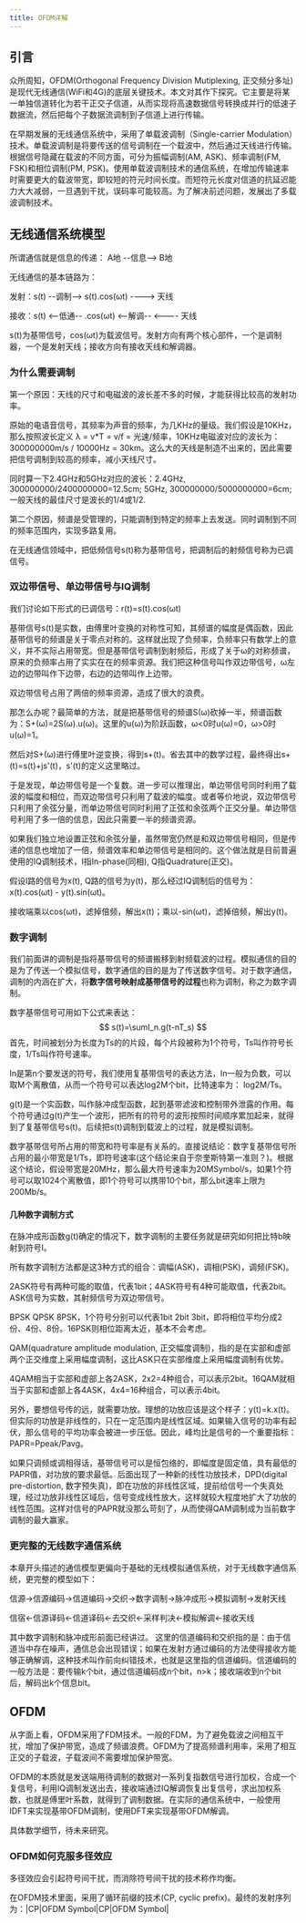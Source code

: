 ```yaml
---
title: OFDM详解
---
```


## 引言

众所周知，OFDM(Orthogonal Frequency Division Mutiplexing, 正交频分多址)是现代无线通信(WiFi和4G)的底层关键技术。本文对其作下探究。它主要是将某一单独信道转化为若干正交子信道，从而实现将高速数据信号转换成并行的低速子数据流，然后把每个子数据流调制到子信道上进行传输。

在早期发展的无线通信系统中，采用了单载波调制（Single-carrier Modulation）技术。单载波调制是将要传送的信号调制在一个载波中，然后通过天线进行传输。根据信号隐藏在载波的不同方面，可分为振幅调制(AM, ASK)、频率调制(FM, FSK)和相位调制(PM, PSK)。使用单载波调制技术的通信系统，在增加传输速率时需要更大的载波带宽，即较短的符元时间长度。而短符元长度对信道的抗延迟能力大大减弱，一旦遇到干扰，误码率可能较高。为了解决前述问题，发展出了多载波调制技术。


## 无线通信系统模型

所谓通信就是信息的传递：
A地 --信息--> B地

无线通信的基本链路为：

发射：s(t) --调制--> s(t).cos(ωt) ----> 天线

接收：s(t) <--低通-- .cos(ωt) <--解调-- <---- 天线

s(t)为基带信号，cos(ωt)为载波信号。发射方向有两个核心部件，一个是调制器，一个是发射天线；接收方向有接收天线和解调器。

### 为什么需要调制

第一个原因：天线的尺寸和电磁波的波长差不多的时候，才能获得比较高的发射功率。

原始的电语音信号，其频率为声音的频率，为几KHz的量级。我们假设是10KHz，那么按照波长定义 λ = v*T = v/f = 光速/频率，10KHz电磁波对应的波长为：300000000m/s / 10000Hz = 30km。这么大的天线是制造不出来的，因此需要把信号调制到较高的频率，减小天线尺寸。

同时算一下2.4GHz和5GHz对应的波长：2.4GHz, 300000000/2400000000=12.5cm;
5GHz, 300000000/5000000000=6cm;
一般天线的最佳尺寸是波长的1/4或1/2.

第二个原因，频谱是受管理的，只能调制到特定的频率上去发送。同时调制到不同的频率范围内，实现多路复用。

在无线通信领域中，把低频信号s(t)称为基带信号，把调制后的射频信号称为已调信号。

### 双边带信号、单边带信号与IQ调制

我们讨论如下形式的已调信号：r(t)=s(t).cos(ωt)

基带信号s(t)是实数，由傅里叶变换的对称性可知，其频谱的幅度是偶函数，因此基带信号的频谱是关于零点对称的。这样就出现了负频率，负频率只有数学上的意义，并不实际占用带宽。但是基带信号调制到射频后，形成了关于ω的对称频谱，原来的负频率占用了实实在在的频率资源。我们把这种信号叫作双边带信号，ω左边的边带叫作下边带，右边的边带叫作上边带。

双边带信号占用了两倍的频率资源，造成了很大的浪费。

那怎么办呢？最简单的方法，就是把基带信号的频谱S(ω)砍掉一半，频谱函数为：S+(ω)=2S(ω).u(ω)。这里的u(ω)为阶跃函数，ω<0时u(ω)=0，ω>0时u(ω)=1。

然后对S+(ω)进行傅里叶逆变换，得到s+(t)。省去其中的数学过程，最终得出s+(t)=s(t)+js'(t)，s'(t)的定义这里略过。

于是发现，单边带信号是一个复数。进一步可以推理出，单边带信号同时利用了载波的幅度和相位，而双边带信号只利用了载波的幅度。或者等价地说，双边带信号只利用了余弦分量，而单边带信号同时利用了正弦和余弦两个正交分量。单边带信号利用了多一倍的信息，因此只需要一半的频谱资源。

如果我们独立地设置正弦和余弦分量，虽然带宽仍然是和双边带信号相同，但是传递的信息也增加了一倍，频谱效率和单边带信号是相同的。这个做法就是目前普遍使用的IQ调制技术，I指In-phase(同相), Q指Quadrature(正交)。

假设I路的信号为x(t), Q路的信号为y(t)，那么经过IQ调制后的信号为：
x(t).cos(ωt) - y(t).sin(ωt)。

接收端乘以cos(ωt)，滤掉倍频，解出x(t)；乘以-sin(ωt)，滤掉倍频，解出y(t)。

### 数字调制

我们前面讲的调制是指将基带信号的频谱搬移到射频载波的过程。模拟通信的目的是为了传送一个模拟信号，数字通信的目的是为了传送数字信号。对于数字通信，调制的内涵在扩大，将**数字信号映射成基带信号的过程**也称为调制，称之为数字调制。

数字基带信号可用如下公式来表达：
$$
s(t)=\sumI_n.g(t-nT_s)
$$
首先，时间被划分为长度为Ts的的片段，每个片段被称为1个符号，Ts叫作符号长度，1/Ts叫作符号速率。

In是第n个要发送的符号，我们使用复基带信号的表达方法，In一般为负数，可以取M个离散值，从而一个符号可以表达log2M个bit，比特速率为：
log2M/Ts。

g(t)是一个实函数，叫作脉冲成型函数，起到基带滤波和控制带外泄露的作用。每个符号通过g(t)产生一个波形，把所有的符号的波形按照时间顺序累加起来，就得到了复基带信号s(t)。后续把s(t)调制到载波上的过程，就是模拟调制。

数字基带信号所占用的带宽和符号率是有关系的。直接说结论：数字复基带信号所占用的最小带宽是1/Ts，即符号速率(这个结论来自于奈奎斯特第一准则？)。根据这个结论，假设带宽是20MHz，那么最大符号速率为20MSymbol/s，如果1个符号可以取1024个离散值，即1个符号可以携带10个bit，那么bit速率上限为200Mb/s。

#### 几种数字调制方式

在脉冲成形函数g(t)确定的情况下，数字调制的主要任务就是研究如何把比特b映射到符号I。

所有数字调制方法都是这3种方式的组合：调幅(ASK)，调相(PSK)，调频(FSK)。

2ASK符号有两种可能的取值，代表1bit；4ASK符号有4种可能取值，代表2bit。ASK信号为实数，其射频信号为双边带信号。

BPSK QPSK 8PSK，1个符号分别可以代表1bit 2bit 3bit，即将相位平均分成2份、4份、8份。16PSK则相位距离太近，基本不会考虑。

QAM(quadrature amplitude modulation, 正交幅度调制)，指的是在实部和虚部两个正交维度上采用幅度调制，这比ASK只在实部维度上采用幅度调制有优势。

4QAM相当于实部和虚部上各2ASK，2x2=4种组合，可以表示2bit。16QAM就相当于实部和虚部上各4ASK，4x4=16种组合，可以表示4bit。

另外，要想信号传的远，就需要功放。理想的功放应该是这个样子：y(t)=k.x(t)。但实际的功放是非线性的，只在一定范围内是线性区域。如果输入信号的功率有起伏，那么信号的平均功率会被进一步压低。因此，峰均比是信号的一个重要指标：PAPR=Ppeak/Pavg。

如果只调频或调相得话，基带信号可以是恒包络的，即幅度是固定值，具有最低的PAPR值，对功放的要求最低。后面出现了一种新的线性功放技术，DPD(digital pre-distortion, 数字预失真)，即在功放的非线性区域，提前给信号一个失真处理，经过功放非线性区域后，信号变成线性放大，这样就较大程度地扩大了功放的线性范围。这样对信号的PAPR就没那么苛刻了，从而使得QAM调制成为当前数字调制的最大赢家。

### 更完整的无线数字通信系统

本章开头描述的通信模型更偏向于基础的无线模拟通信系统，对于无线数字通信系统，更完整的模型如下：

信源->信源编码->信道编码->交织->数字调制->脉冲成形->模拟调制->发射天线

信宿<-信源译码<-信道译码<-去交织<-采样判决<-模拟解调<-接收天线

其中数字调制和脉冲成形前面已经讲过。
这里的信道编码和交织指的是：由于信道当中存在噪声，通信总会出现错误；如果在发射方通过编码的方法使得接收方能够正确解调，这种技术叫作前向纠错技术，也就是这里指的信道编码。信道编码的一般方法是：要传输k个bit，通过信道编码成n个bit，n>k；接收端收到n个bit后，解码出k个信息bit。

## OFDM

从字面上看，OFDM采用了FDM技术。一般的FDM，为了避免载波之间相互干扰，增加了保护带宽，造成了频谱浪费。OFDM为了提高频谱利用率，采用了相互正交的子载波，子载波间不需要增加保护带宽。

OFDM的本质就是发送端用待调制的数据对一系列复指数信号进行加权，合成一个复信号，利用IQ调制发送出去，接收端通过IQ解调恢复出复信号，求出加权系数，也就是傅里叶系数，就得到了调制数据。在实际的通信系统中，一般使用IDFT来实现基带OFDM调制，使用DFT来实现基带OFDM解调。

具体数学细节，待未来研究。

### OFDM如何克服多径效应

多径效应会引起符号间干扰，而消除符号间干扰的技术称作均衡。

在OFDM技术里面，采用了循环前缀的技术(CP, cyclic prefix)。最终的发射序列为：|CP|OFDM Symbol|CP|OFDM Symbol|




